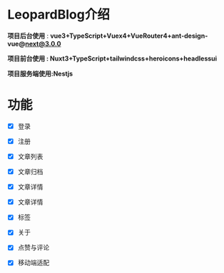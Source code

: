 # LeopardBlog介绍
**项目后台使用** : **vue3+TypeScript+Vuex4+VueRouter4+ant-design-vue@next@3.0.0**

**项目前台使用 : Nuxt3+TypeScript+tailwindcss+heroicons+headlessui**

**项目服务端使用:Nestjs**

# 功能

- [x] 登录
- [x] 注册
- [x] 文章列表
- [x] 文章归档
- [x] 文章详情
- [x] 文章详情
- [x] 标签
- [x] 关于
- [x] 点赞与评论
- [x] 移动端适配

